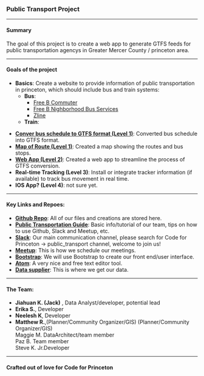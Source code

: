 
### Public Transport Project


*****************
#### Summary

The goal of this project is to create a web app to generate GTFS feeds for public transportation agencys in Greater Mercer County / princeton area.


*****************

#### Goals of the project

- **Basics**: Create a website to provide information of public transportation in princeton, which should include bus and train systems:
    - **Bus**:
        - [Free B Commuter](http://www.gmtma.org/pdfs/bustrain/mercer/sep2015/free_b_commuter_sep_2015_web.pdf)
        - [Free B Nighborhood Bus Services](http://www.gmtma.org/pdfs/bustrain/mercer/sep2015/free_neighborhood_bus%20sep%202015_web.pdf)
        - [Zline](http://www.gmtma.org/pdfs/commuters/2015dec/z_line_12-26-15.pdf)
    - **Train**:
    
* **[Conver bus schedule to GTFS format (Level 1)](http://codeforprinceton.github.io/publicTransport/Convert_GTFS.html)**: Converted bus schedule into GTFS format.       
* **[Map of Route (Level 1)](https://www.google.com/maps/d/edit?mid=zRoCq87FojlE.kPDrgU-nF5ZA&usp=sharing)**: Created a map showing the routes and bus stops.  
* **[Web App (Level 2)](http://codeforprinceton.github.io/publicTransport/index1.html)**: Created a web app to streamline the process of GTFS conversion.
* **Real-time Tracking (Level 3)**: Install or integrate tracker information (if available) to track bus movement in real time.  
* **IOS App? (Level 4)**: not sure yet.
   
   
*****************************

#### Key Links and Repoes:

* **[Github Repo](https://github.com/codeforprinceton/publicTransport)**:	All of our files and creations are stored here.
* **[Public Transportation Guide](https://github.com/codeforprinceton/publicTransport/blob/gh-pages/Code%20for%20Princeton%20-%20public%20transport%20team%20guide.pdf)**:	Basic info/tutorial of our team, tips on how to use Github, Slack and Meetup, etc.
* **[Slack](https://codeforprinceton.slack.com/messages/public_transport/files/)**:	Our main communication channel, please search for Code for Princeton -> public_transport channel, welcome to join us! 
* **[Meetup](http://www.meetup.com/codeforprinceton/events/228704890/)**:	This is how we schedule our meetings. 
* **[Bootstrap](http://getbootstrap.com/)**: We will use Bootstrap to create our front end/user interface.
* **[Atom](https://atom.io/)**: A very nice and free text editor tool.
* **[Data supplier](http://www.gmtma.org/index.php)**:	This is where we get our data.

*****************

#### The Team:

* **Jiahuan K. (Jack)** , Data Analyst/developer, potential lead  
* **Erika S.**, Developer  
* **Neelesh K**, Developer  
* **Matthew R.**,(Planner/Community Organizer/GIS) (Planner/Community Organizer/GIS)  
Maggie M. DataArchitect/team member   
Paz B. Team member   
Steve K. Jr.Developer    

*****************
#### Crafted out of love for Code for Princeton